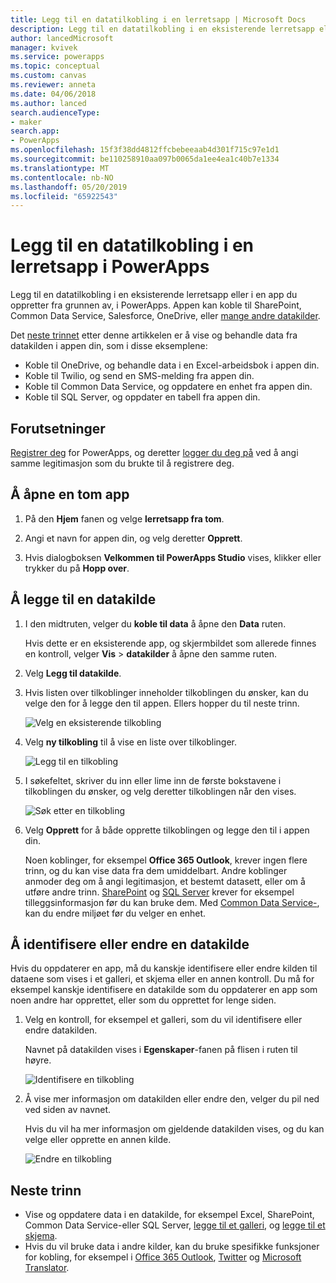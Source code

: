 ```yaml
---
title: Legg til en datatilkobling i en lerretsapp | Microsoft Docs
description: Legg til en datatilkobling i en eksisterende lerretsapp eller en tom app
author: lancedMicrosoft
manager: kvivek
ms.service: powerapps
ms.topic: conceptual
ms.custom: canvas
ms.reviewer: anneta
ms.date: 04/06/2018
ms.author: lanced
search.audienceType:
- maker
search.app:
- PowerApps
ms.openlocfilehash: 15f3f38dd4812ffcbebeeaab4d301f715c97e1d1
ms.sourcegitcommit: be110258910aa097b0065da1ee4ea1c40b7e1334
ms.translationtype: MT
ms.contentlocale: nb-NO
ms.lasthandoff: 05/20/2019
ms.locfileid: "65922543"
---
```

# <a name="add-a-data-connection-to-a-canvas-app-in-powerapps"></a>Legg til en datatilkobling i en lerretsapp i PowerApps

Legg til en datatilkobling i en eksisterende lerretsapp eller i en app du oppretter fra grunnen av, i PowerApps. Appen kan koble til SharePoint, Common Data Service, Salesforce, OneDrive, eller [mange andre datakilder](connections-list.md).

Det [neste trinnet](#next-steps) etter denne artikkelen er å vise og behandle data fra datakilden i appen din, som i disse eksemplene:

* Koble til OneDrive, og behandle data i en Excel-arbeidsbok i appen din.
* Koble til Twilio, og send en SMS-melding fra appen din.
* Koble til Common Data Service, og oppdatere en enhet fra appen din.
* Koble til SQL Server, og oppdater en tabell fra appen din.

## <a name="prerequisites"></a>Forutsetninger

[Registrer deg](../signup-for-powerapps.md) for PowerApps, og deretter [logger du deg på](http://web.powerapps.com?utm_source=padocs&utm_medium=linkinadoc&utm_campaign=referralsfromdoc) ved å angi samme legitimasjon som du brukte til å registrere deg.

## <a name="open-a-blank-app"></a>Å åpne en tom app

1. På den **Hjem** fanen og velge **lerretsapp fra tom**.

1. Angi et navn for appen din, og velg deretter **Opprett**.

1. Hvis dialogboksen **Velkommen til PowerApps Studio** vises, klikker eller trykker du på **Hopp over**.

## <a name="add-data-source"></a>Å legge til en datakilde

1. I den midtruten, velger du **koble til data** å åpne den **Data** ruten.

    Hvis dette er en eksisterende app, og skjermbildet som allerede finnes en kontroll, velger **Vis** > **datakilder** å åpne den samme ruten.

1. Velg **Legg til datakilde**.

1. Hvis listen over tilkoblinger inneholder tilkoblingen du ønsker, kan du velge den for å legge den til appen. Ellers hopper du til neste trinn.

    ![Velg en eksisterende tilkobling](./media/add-data-connection/choose-existing-connection.png)

1. Velg **ny tilkobling** til å vise en liste over tilkoblinger.

    ![Legg til en tilkobling](./media/add-data-connection/add-connection.png)

1. I søkefeltet, skriver du inn eller lime inn de første bokstavene i tilkoblingen du ønsker, og velg deretter tilkoblingen når den vises.

    ![Søk etter en tilkobling](./media/add-data-connection/search-connections.png)

1. Velg **Opprett** for å både opprette tilkoblingen og legge den til i appen din.

    Noen koblinger, for eksempel **Office 365 Outlook**, krever ingen flere trinn, og du kan vise data fra dem umiddelbart. Andre koblinger anmoder deg om å angi legitimasjon, et bestemt datasett, eller om å utføre andre trinn. [SharePoint](connections/connection-sharepoint-online.md) og [SQL Server](connections/connection-azure-sqldatabase.md) krever for eksempel tilleggsinformasjon før du kan bruke dem. Med [Common Data Service-](connections/connection-common-data-service.md), kan du endre miljøet før du velger en enhet.

## <a name="identify-or-change-a-data-source"></a>Å identifisere eller endre en datakilde
Hvis du oppdaterer en app, må du kanskje identifisere eller endre kilden til dataene som vises i et galleri, et skjema eller en annen kontroll. Du må for eksempel kanskje identifisere en datakilde som du oppdaterer en app som noen andre har opprettet, eller som du opprettet for lenge siden.

1. Velg en kontroll, for eksempel et galleri, som du vil identifisere eller endre datakilden.

    Navnet på datakilden vises i **Egenskaper**-fanen på flisen i ruten til høyre.

    ![Identifisere en tilkobling](./media/add-data-connection/identify-connection.png)

1. Å vise mer informasjon om datakilden eller endre den, velger du pil ned ved siden av navnet.

    Hvis du vil ha mer informasjon om gjeldende datakilden vises, og du kan velge eller opprette en annen kilde.

    ![Endre en tilkobling](./media/add-data-connection/change-connection.png)

## <a name="next-steps"></a>Neste trinn

* Vise og oppdatere data i en datakilde, for eksempel Excel, SharePoint, Common Data Service-eller SQL Server, [legge til et galleri](add-gallery.md), og [legge til et skjema](add-form.md).
* Hvis du vil bruke data i andre kilder, kan du bruke spesifikke funksjoner for kobling, for eksempel i [Office 365 Outlook](connections/connection-office365-outlook.md), [Twitter](connections/connection-twitter.md) og [Microsoft Translator](connections/connection-microsoft-translator.md).
